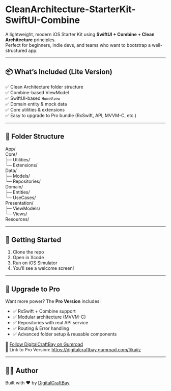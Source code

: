 # CleanArchitecture-StarterKit-SwiftUI-Combine

A lightweight, modern iOS Starter Kit using **SwiftUI + Combine + Clean Architecture** principles.  
Perfect for beginners, indie devs, and teams who want to bootstrap a well-structured app.

---

## 📦 What’s Included (Lite Version)

✅ Clean Architecture folder structure  
✅ Combine-based ViewModel  
✅ SwiftUI-based `HomeView`  
✅ Domain entity & mock data  
✅ Core utilities & extensions  
✅ Easy to upgrade to Pro bundle (RxSwift, API, MVVM-C, etc.)

---

## 📂 Folder Structure

App/  
Core/  
├─ Utilities/  
└─ Extensions/  
Data/  
├─ Models/  
└─ Repositories/  
Domain/  
├─ Entities/  
└─ UseCases/  
Presentation/  
├─ ViewModels/  
└─ Views/  
Resources/  


---

## 🔧 Getting Started

1. Clone the repo
2. Open in Xcode
3. Run on iOS Simulator
4. You’ll see a welcome screen!

---

## 🛒 Upgrade to Pro 

Want more power? The **Pro Version** includes:
- ✅ RxSwift + Combine support
- ✅ Modular architecture (MVVM-C)
- ✅ Repositories with real API service
- ✅ Routing & Error handling
- ✅ Advanced folder setup & reusable components

🔗 [Follow DigitalCraftBay on Gumroad](https://digitalcraftbay.gumroad.com)  
📩 Link to Pro Version: https://digitalcraftbay.gumroad.com/l/kaijz

---

## 👩‍💻 Author

Built with ❤️ by [DigitalCraftBay](https://github.com/digitalcraftbay)  



